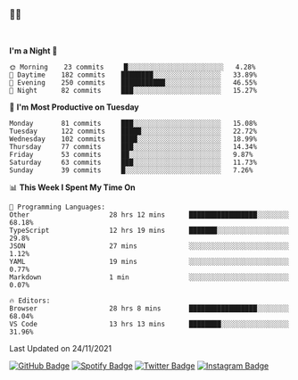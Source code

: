 ### 🤙🍺

<!-- <a href="https://github-readme-stats.vercel.app/api?username=hzak2xx&count_private=true&show_icons=true&theme=dracula">
  <img align="center" src="https://github-readme-stats.vercel.app/api?username=hzak2xx&count_private=true&show_icons=true&theme=dracula" />
</a>
</br> -->
</br>

<!--START_SECTION:waka-->
**I'm a Night 🦉** 

```text
🌞 Morning    23 commits     █░░░░░░░░░░░░░░░░░░░░░░░░   4.28% 
🌆 Daytime    182 commits    ████████░░░░░░░░░░░░░░░░░   33.89% 
🌃 Evening    250 commits    ███████████░░░░░░░░░░░░░░   46.55% 
🌙 Night      82 commits     ███░░░░░░░░░░░░░░░░░░░░░░   15.27%

```
📅 **I'm Most Productive on Tuesday** 

```text
Monday       81 commits     ███░░░░░░░░░░░░░░░░░░░░░░   15.08% 
Tuesday      122 commits    █████░░░░░░░░░░░░░░░░░░░░   22.72% 
Wednesday    102 commits    ████░░░░░░░░░░░░░░░░░░░░░   18.99% 
Thursday     77 commits     ███░░░░░░░░░░░░░░░░░░░░░░   14.34% 
Friday       53 commits     ██░░░░░░░░░░░░░░░░░░░░░░░   9.87% 
Saturday     63 commits     ███░░░░░░░░░░░░░░░░░░░░░░   11.73% 
Sunday       39 commits     █░░░░░░░░░░░░░░░░░░░░░░░░   7.26%

```


📊 **This Week I Spent My Time On** 

```text
💬 Programming Languages: 
Other                    28 hrs 12 mins      █████████████████░░░░░░░░   68.18% 
TypeScript               12 hrs 19 mins      ███████░░░░░░░░░░░░░░░░░░   29.8% 
JSON                     27 mins             ░░░░░░░░░░░░░░░░░░░░░░░░░   1.12% 
YAML                     19 mins             ░░░░░░░░░░░░░░░░░░░░░░░░░   0.77% 
Markdown                 1 min               ░░░░░░░░░░░░░░░░░░░░░░░░░   0.07%

🔥 Editors: 
Browser                  28 hrs 8 mins       █████████████████░░░░░░░░   68.04% 
VS Code                  13 hrs 13 mins      ████████░░░░░░░░░░░░░░░░░   31.96%

```


 Last Updated on 24/11/2021
<!--END_SECTION:waka-->

[![GitHub Badge](https://img.shields.io/badge/GitHub-100000?style=for-the-badge&logo=github&logoColor=white)](https://github.com/hzak2xx)
[![Spotify Badge](https://img.shields.io/badge/Spotify-1ED760?&style=for-the-badge&logo=spotify&logoColor=white)](https://open.spotify.com/user/uf90s6sbbh75a1mt44clkhkvf)
[![Twitter Badge](https://img.shields.io/badge/Twitter-1DA1F2?style=for-the-badge&logo=twitter&logoColor=white)](https://twitter.com/hzak2xx)
[![Instagram Badge](https://img.shields.io/badge/Instagram-E4405F?style=for-the-badge&logo=instagram&logoColor=white)](https://www.instagram.com/hzak2xx/)
